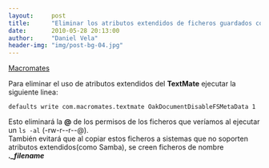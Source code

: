 ```yaml
---
layout:     post
title:      "Eliminar los atributos extendidos de ficheros guardados con Textmate"
date:       2010-05-28 20:13:00
author:     "Daniel Vela"
header-img: "img/post-bg-04.jpg"
---
```


[Macromates](http://manual.macromates.com/en/saving_files.html)  

Para eliminar el uso de atributos extendidos del **TextMate** ejecutar la siguiente linea:

	defaults write com.macromates.textmate OakDocumentDisableFSMetaData 1  

Esto eliminará la **@** de los permisos de los ficheros que veríamos al ejecutar un `ls -al` (-rw-r--r--@).  
También evitará que al copiar estos ficheros a sistemas que no soporten atributos extendidos(como Samba), se creen ficheros de nombre ***._filename***